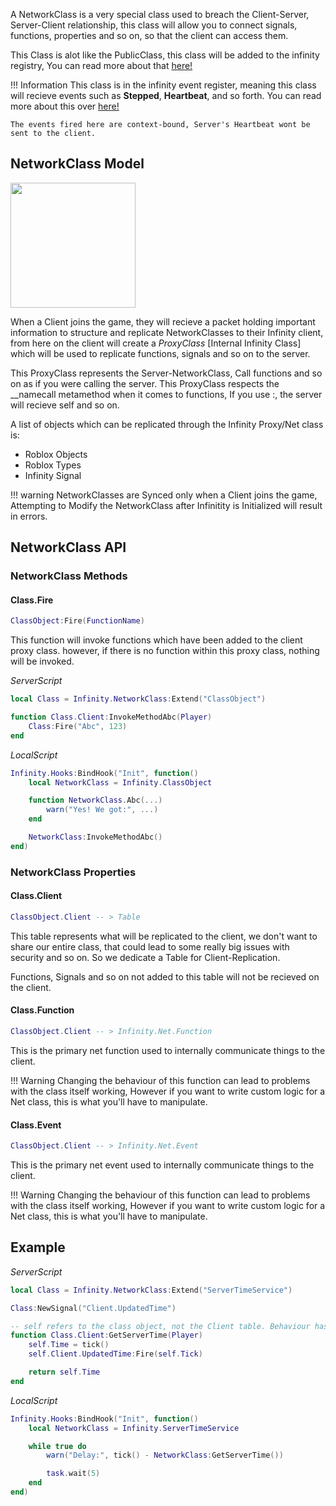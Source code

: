 A NetworkClass is a very special class used to breach the Client-Server, Server-Client relationship, this class will allow you to connect signals, functions, properties and so on, so that the client can access them. 

This Class is alot like the PublicClass, this class will be added to the infinity registry, You can read more about that [here!](../PublicClass)

!!! Information
    This class is in the infinity event register, meaning this class will recieve events such as **Stepped**, **Heartbeat**, and so forth. You can read more about this over [here!](../BaseClass)

    The events fired here are context-bound, Server's Heartbeat wont be sent to the client. 

## NetworkClass Model
<img src="../../../SiteAssets/Images/NetworkCModel.png" width="200">

When a Client joins the game, they will recieve a packet holding important information to structure and replicate NetworkClasses to their Infinity client, from here on the client will create a *ProxyClass* [Internal Infinity Class] which will be used to replicate functions, signals and so on to the server.

This ProxyClass represents the Server-NetworkClass, Call functions and so on as if you were calling the server. This ProxyClass respects the __namecall metamethod when it comes to functions, If you use :, the server will recieve self and so on.

A list of objects which can be replicated through the Infinity Proxy/Net class is:

 - Roblox Objects
 - Roblox Types
 - Infinity Signal

!!! warning
    NetworkClasses are Synced only when a Client joins the game, Attempting to Modify the NetworkClass after Infinitity is Initialized will result in errors.

## NetworkClass API
### NetworkClass Methods
#### Class.Fire
```lua
ClassObject:Fire(FunctionName)
```

This function will invoke functions which have been added to the client proxy class.
however, if there is no function within this proxy class, nothing will be invoked.

*ServerScript*
```lua
local Class = Infinity.NetworkClass:Extend("ClassObject")

function Class.Client:InvokeMethodAbc(Player)
    Class:Fire("Abc", 123)
end
```

*LocalScript*
```lua
Infinity.Hooks:BindHook("Init", function()
    local NetworkClass = Infinity.ClassObject

    function NetworkClass.Abc(...)
        warn("Yes! We got:", ...)
    end

    NetworkClass:InvokeMethodAbc()
end)
```

### NetworkClass Properties
#### Class.Client
```lua
ClassObject.Client -- > Table
```

This table represents what will be replicated to the client, we don't want to share our entire class, that could lead to some really big issues with security and so on. So we dedicate a Table for Client-Replication. 

Functions, Signals and so on not added to this table will not be recieved on the client.

#### Class.Function
```lua
ClassObject.Client -- > Infinity.Net.Function
```

This is the primary net function used to internally communicate things to the client.

!!! Warning
    Changing the behaviour of this function can lead to problems with the class itself working, However if you want to write custom logic for a Net class, this is what you'll have to manipulate.

#### Class.Event
```lua
ClassObject.Client -- > Infinity.Net.Event
```

This is the primary net event used to internally communicate things to the client.

!!! Warning
    Changing the behaviour of this function can lead to problems with the class itself working, However if you want to write custom logic for a Net class, this is what you'll have to manipulate.

## Example
*ServerScript*
```lua
local Class = Infinity.NetworkClass:Extend("ServerTimeService")

Class:NewSignal("Client.UpdatedTime")

-- self refers to the class object, not the Client table. Behaviour has changed slightly there.
function Class.Client:GetServerTime(Player)
    self.Time = tick()
    self.Client.UpdatedTime:Fire(self.Tick)

    return self.Time
end
```

*LocalScript*
```lua
Infinity.Hooks:BindHook("Init", function()
    local NetworkClass = Infinity.ServerTimeService

    while true do
        warn("Delay:", tick() - NetworkClass:GetServerTime())

        task.wait(5)
    end
end)
```
